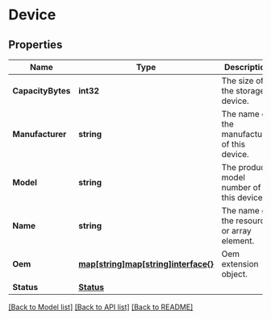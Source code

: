 # Device

## Properties
Name | Type | Description | Notes
------------ | ------------- | ------------- | -------------
**CapacityBytes** | **int32** | The size of the storage device. | [optional] 
**Manufacturer** | **string** | The name of the manufacturer of this device. | [optional] 
**Model** | **string** | The product model number of this device. | [optional] 
**Name** | **string** | The name of the resource or array element. | 
**Oem** | [**map[string]map[string]interface{}**](map[string]interface{}.md) | Oem extension object. | [optional] 
**Status** | [**Status**](Status.md) |  | [optional] 

[[Back to Model list]](../README.md#documentation-for-models) [[Back to API list]](../README.md#documentation-for-api-endpoints) [[Back to README]](../README.md)


